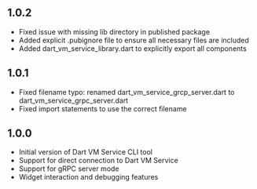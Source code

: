 ## 1.0.2

- Fixed issue with missing lib directory in published package
- Added explicit .pubignore file to ensure all necessary files are included
- Added dart_vm_service_library.dart to explicitly export all components

## 1.0.1

- Fixed filename typo: renamed dart_vm_service_grcp_server.dart to dart_vm_service_grpc_server.dart
- Fixed import statements to use the correct filename

## 1.0.0

- Initial version of Dart VM Service CLI tool
- Support for direct connection to Dart VM Service
- Support for gRPC server mode
- Widget interaction and debugging features
